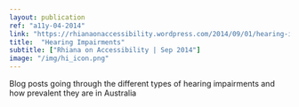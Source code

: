 ```yaml
---
layout: publication
ref: "a11y-04-2014"
link: "https://rhianaonaccessibility.wordpress.com/2014/09/01/hearing-impairments/"
title:  "Hearing Impairments"
subtitle: ["Rhiana on Accessibility | Sep 2014"]
image: "/img/hi_icon.png"
---
```


Blog posts going through the different types of hearing impairments and how prevalent they are in Australia
